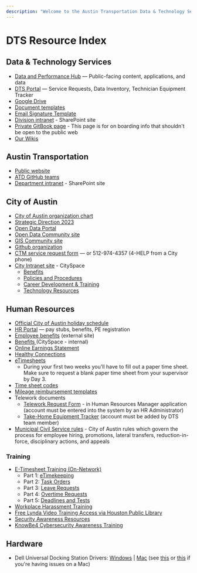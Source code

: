 ```yaml
---
description: "​Welcome to the Austin Transportation Data & Technology Services team! \U0001F44BHere's a bevy of links to get you started.​"
---
```


# DTS Resource Index

## Data & Technology Services

* [Data and Performance Hub](http://transportation.austintexas.io/) — Public-facing content, applications, and data
* [DTS Portal](http://atd.knack.com/dts) — Service Requests, Data Inventory, Technician Equipment Tracker
* [Google Drive](https://drive.google.com/drive/folders/1fNmU-czryk5wJsn1gmb4WYUJJdut8Me7)
* [Document templates](https://drive.google.com/open?id=1Txqc8xGkwa3h9lrRoXGzGjLlVo0S8DA6)
* [Email Signature Template](https://docs.google.com/document/d/1OAoBll9rIl6XZq2uOShm5HCbHJboOt0SLP_wK6tjkEE/edit#)
* [Division intranet](https://cityofaustin.sharepoint.com/sites/ATDDTS) - SharePoint site
* [Private GitBook page](https://app.gitbook.com/@atd-dts/s/dts-service-desk-knowledge-base/onboarding/general) - This page is for on boarding info that shouldn't be open to the public web
* [Our Wikis](our-wikis.md)

## Austin Transportation

* [Public website](http://www.austintexas.gov/department/transportation)
* [ATD GitHub teams](https://github.com/orgs/cityofaustin/teams/transportation)
* [Department intranet](https://cityofaustin.sharepoint.com/sites/ATDHub) - SharePoint site

## City of Austin

* [City of Austin organization chart](https://www.austintexas.gov/sites/default/files/files/City_Manager/COAOrgChart11_2020-FNL3.pdf)
* [Strategic Direction 2023](https://www.austintexas.gov/edims/document.cfm?id=341820)
* [Open Data Portal](https://data.austintexas.gov/)
* [Open Data Community site](https://opendata.bloomfire.com/)
* [GIS Community site](https://austingis.bloomfire.com/)
* [Github organization](https://github.com/cityofaustin)
* [CTM service request form](https://atx.service-now.com/sp?id=sc_cat_item&sys_id=02e490c6db7f1300a314e1c2ca9619e6) — or 512-974-4357 \(4-HELP from a City phone\)
* [City Intranet site](https://cityspace.austintexas.gov/Home) - CitySpace
  * [Benefits ](https://cityspace.austintexas.gov/Benefits)
  * [Policies and Procedures](https://cityspace.austintexas.gov/Policies-Procedures)
  * [Career Development & Training](https://cityspace.austintexas.gov/Career-Development-Training)
  * [Technology Resources](https://cityspace.austintexas.gov/Technology-Resources)

## Human Resources

* [Official City of Austin holiday schedule](http://www.austintexas.gov/department/official-city-holidays)
* [HR Portal](https://hrdcfprod.coacd.org/) — pay stubs, benefits, PE registration
* [Employee benefits](http://www.austintexas.gov/department/active-employee-benefits/) \(external site\)
* [Benefits ](https://cityspace.austintexas.gov/Benefits)\(CitySpace - internal\)
* [Online Earnings Statement](https://www.ci.austin.tx.us/eaccess/default.cfm)
* [Healthy Connections](http://cityspace.ci.austin.tx.us/services/healthyconnections)
* [eTimesheets](https://pwdweb.austintexas.gov/timesheet/pwd.cfm)
  * During your first two weeks you'll have to fill out a paper time sheet. Make sure to request a blank paper time sheet from your supervisor by Day 3.
* [Time sheet codes](https://cityofaustin.sharepoint.com/sites/ATDHub/SitePages/Time-sheet-Earn-Codes.aspx)
* [Mileage reimbursement templates](https://cityofaustin.sharepoint.com/:b:/r/sites/ATD/DTS/Shared%20Documents/Admin/MileageReport_TEMPLATE_FY19_fillable.pdf?csf=1)
* Telework documents
  * [Telework Request Form](https://atd.knack.com/hr#new-telework-request/) - in Human Resources Manager application \(account must be entered into the system by an HR Administrator\)
  * [Take-Home Equipment Tracker](https://atd.knack.com/dts#my-equipment/) \(account must be added by DTS team member\)
* [Municipal Civil Service rules](https://www.austintexas.gov/department/municipal-civil-service-rules) - City of Austin rules which govern the process for employee hiring, promotions, lateral transfers, reduction-in-force, disciplinary actions, and appeals

### Training

* [E-Timesheet Training \(On-Network\)](https://sites.google.com/site/pwuclass/etimekeeping)
  * Part 1: [eTimekeeping](https://www4.austintexas.gov/eTimekeeping12b-01)
  * Part 2: [Task Orders](https://www4.austintexas.gov/eTimekeeping12b-02)
  * Part 3: [Leave Requests](https://www4.austintexas.gov/eTimekeeping12b-03)
  * Part 4: [Overtime Requests](https://www4.austintexas.gov/eTimekeeping12b-04)
  * Part 5: [Deadlines and Tests](https://www4.austintexas.gov/eTimekeeping12b-05)
* [Workplace Harassment Training](http://coaspweb1/sites/PWD/PWU/SitePages/ATDLearn.aspx)
* [Free Lynda Video Training Access via Houston Public Library](https://austininnovation.slack.com/archives/C04KZA1TX/p1562946735079000)
* [Security Awareness Resources](https://cityspace.austintexas.gov/Technology-Resources/Security-Policies/Security-Awareness?BestBetMatch=cyber%20security|32d8929b-2bc1-4a27-b394-409c3b0f2dcb|cce81894-b080-4e68-91be-5a25cdc7a7ed|en-US)
* [KnowBe4 Cybersecurity Awareness Training](https://atx.service-now.com/sp?id=kb_article&sys_id=1c3661b11b08b450a7951f861a4bcb25)

## Hardware

* Dell Universal Docking Station Drivers: [Windows](https://www.dell.com/support/home/us/en/04/product-support/product/dell-universal-dock-d6000/drivers) \| [Mac](https://www.displaylink.com/downloads/macos) \(see [this](https://support.displaylink.com/knowledgebase/articles/1188004-macos-10-13-or-10-14-video-functionality-not-enab) or [this](https://support.displaylink.com/knowledgebase/articles/1916602-macos-catalina-10-15-screen-recording-permission) if you're having issues on a Mac\)

